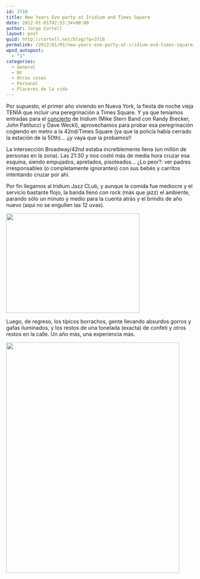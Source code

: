 ```yaml
---
id: 3718
title: New Years Eve party at Iridium and Times Square
date: 2012-01-01T02:53:34+00:00
author: Jorge Cortell
layout: post
guid: http://cortell.net/blog/?p=3718
permalink: /2012/01/01/new-years-eve-party-at-iridium-and-times-square/
wpsd_autopost:
  - "1"
categories:
  - General
  - NY
  - Otras cosas
  - Personal
  - Placeres de la vida
---
```

Por supuesto, el primer año viviendo en Nueva York, la fiesta de noche vieja TENÍA que incluir una peregrinación a Times Square. Y ya que teníamos entradas para el <a title="http://theiridium.com/events/527/new-years-eve-w-the-mike-stern-band-featuring-randy-brecker-john-patitucci-dave-weckl/" href="http://theiridium.com/events/527/new-years-eve-w-the-mike-stern-band-featuring-randy-brecker-john-patitucci-dave-weckl/" target="_blank">concierto</a> de Iridium (Mike Stern Band con Randy Brecker, John Patitucci y Dave Weckl), aprovechamos para probar esa peregrinación cogiendo en metro a la 42nd/Times Square (ya que la policía había cerrado la estación de la 50th)... ¡¡y vaya que la probamos!!

La intersección Broadway/42nd estaba increíblemente llena (un millón de personas en la zona). Las 21:30 y nos costó más de media hora cruzar esa esquina, siendo empujados, apretados, pisoteados... ¿Lo peor?: ver padres irresponsables (o completamente ignorantes) con sus bebés y carritos intentando cruzar por ahí.

Por fin llegamos al Iridium Jazz CLub, y aunque la comida fue mediocre y el servicio bastante flojo, la banda llenó con rock (más que jazz) el ambiente, parando sólo un minuto y medio para la cuenta atrás y el brindis de año nuevo (aquí no se engullen las 12 uvas).

<img class="aligncenter" title="concert" src="https://lh3.googleusercontent.com/-Lmfel7JVEpk/Tv_uOQ0mXyI/AAAAAAAAAEY/CBNrVKMvVQI/w359-h269-k/20111231_230829.jpg" alt="" width="358" height="268" />

Luego, de regreso, los típicos borrachos, gente llevando absurdos gorros y gafas iluminados, y los restos de una tonelada (exacta) de confeti y otros restos en la calle. Un año más, una experiencia más.

<img class="aligncenter" title="Trash on the streets" src="https://lh3.googleusercontent.com/-42HxmgwUFF8/Tv_1keWON_I/AAAAAAAAAEk/b0KyGZWNXNE/w465-h620-k/20120101_005529.jpg" alt="" width="465" height="620" />